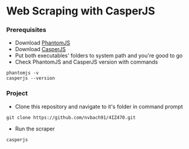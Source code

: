 # Web Scraping with CasperJS

### Prerequisites
* Download [PhantomJS](http://phantomjs.org/)
* Download [CasperJS](http://casperjs.org/)
* Put both executables' folders to system path and you're good to go
* Check PhantomJS and CasperJS version with commands
```{r, engine='sh'}
phantomjs -v
casperjs --version
```

### Project
* Clone this repository and navigate to it's folder in command prompt
```{r, engine='sh'}
git clone https://github.com/nvbach91/4IZ470.git
```

* Run the scraper
```{r, engine='sh'}
casperjs 
```
